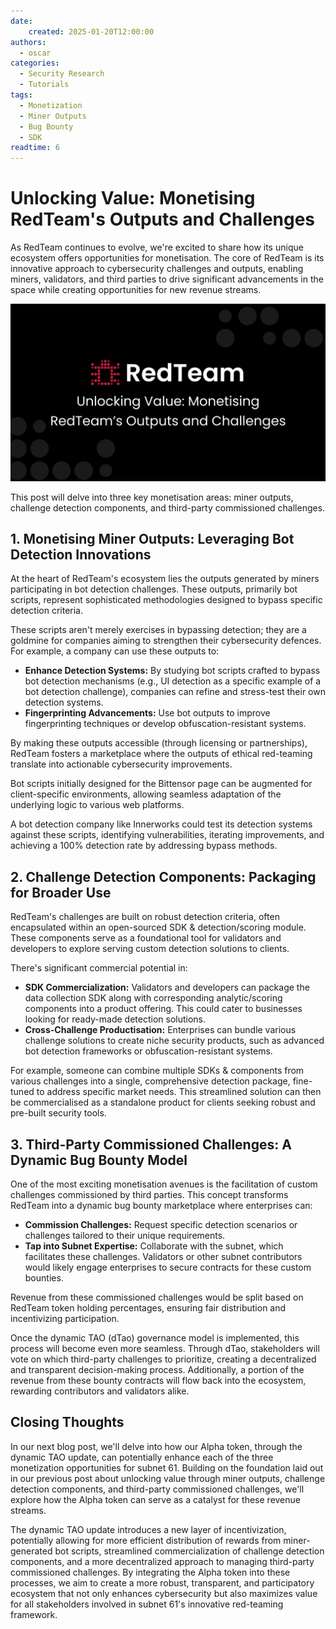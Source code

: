 ```yaml
---
date:
    created: 2025-01-20T12:00:00
authors:
  - oscar
categories:
  - Security Research
  - Tutorials
tags:
  - Monetization
  - Miner Outputs
  - Bug Bounty
  - SDK
readtime: 6
---
```


# Unlocking Value: Monetising RedTeam's Outputs and Challenges

As RedTeam continues to evolve, we're excited to share how its unique ecosystem offers opportunities for monetisation. The core of RedTeam is its innovative approach to cybersecurity challenges and outputs, enabling miners, validators, and third parties to drive significant advancements in the space while creating opportunities for new revenue streams.

<!-- more -->

![Output and Challenges](../../assets/images/output-challenge.png)

This post will delve into three key monetisation areas: miner outputs, challenge detection components, and third-party commissioned challenges.

## 1. Monetising Miner Outputs: Leveraging Bot Detection Innovations

At the heart of RedTeam's ecosystem lies the outputs generated by miners participating in bot detection challenges. These outputs, primarily bot scripts, represent sophisticated methodologies designed to bypass specific detection criteria.

These scripts aren't merely exercises in bypassing detection; they are a goldmine for companies aiming to strengthen their cybersecurity defences. For example, a company can use these outputs to:

- **Enhance Detection Systems:** By studying bot scripts crafted to bypass bot detection mechanisms (e.g., UI detection as a specific example of a bot detection challenge), companies can refine and stress-test their own detection systems.
- **Fingerprinting Advancements:** Use bot outputs to improve fingerprinting techniques or develop obfuscation-resistant systems.

By making these outputs accessible (through licensing or partnerships), RedTeam fosters a marketplace where the outputs of ethical red-teaming translate into actionable cybersecurity improvements.

Bot scripts initially designed for the Bittensor page can be augmented for client-specific environments, allowing seamless adaptation of the underlying logic to various web platforms.

A bot detection company like Innerworks could test its detection systems against these scripts, identifying vulnerabilities, iterating improvements, and achieving a 100% detection rate by addressing bypass methods.

## 2. Challenge Detection Components: Packaging for Broader Use

RedTeam's challenges are built on robust detection criteria, often encapsulated within an open-sourced SDK & detection/scoring module. These components serve as a foundational tool for validators and developers to explore serving custom detection solutions to clients.

There's significant commercial potential in:

- **SDK Commercialization:** Validators and developers can package the data collection SDK along with corresponding analytic/scoring components into a product offering. This could cater to businesses looking for ready-made detection solutions.
- **Cross-Challenge Productisation:** Enterprises can bundle various challenge solutions to create niche security products, such as advanced bot detection frameworks or obfuscation-resistant systems.

For example, someone can combine multiple SDKs & components from various challenges into a single, comprehensive detection package, fine-tuned to address specific market needs. This streamlined solution can then be commercialised as a standalone product for clients seeking robust and pre-built security tools.

## 3. Third-Party Commissioned Challenges: A Dynamic Bug Bounty Model

One of the most exciting monetisation avenues is the facilitation of custom challenges commissioned by third parties. This concept transforms RedTeam into a dynamic bug bounty marketplace where enterprises can:

- **Commission Challenges:** Request specific detection scenarios or challenges tailored to their unique requirements.
- **Tap into Subnet Expertise:** Collaborate with the subnet, which facilitates these challenges. Validators or other subnet contributors would likely engage enterprises to secure contracts for these custom bounties.

Revenue from these commissioned challenges would be split based on RedTeam token holding percentages, ensuring fair distribution and incentivizing participation.

Once the dynamic TAO (dTao) governance model is implemented, this process will become even more seamless. Through dTao, stakeholders will vote on which third-party challenges to prioritize, creating a decentralized and transparent decision-making process. Additionally, a portion of the revenue from these bounty contracts will flow back into the ecosystem, rewarding contributors and validators alike.

## Closing Thoughts

In our next blog post, we'll delve into how our Alpha token, through the dynamic TAO update, can potentially enhance each of the three monetization opportunities for subnet 61. Building on the foundation laid out in our previous post about unlocking value through miner outputs, challenge detection components, and third-party commissioned challenges, we'll explore how the Alpha token can serve as a catalyst for these revenue streams.

The dynamic TAO update introduces a new layer of incentivization, potentially allowing for more efficient distribution of rewards from miner-generated bot scripts, streamlined commercialization of challenge detection components, and a more decentralized approach to managing third-party commissioned challenges. By integrating the Alpha token into these processes, we aim to create a more robust, transparent, and participatory ecosystem that not only enhances cybersecurity but also maximizes value for all stakeholders involved in subnet 61's innovative red-teaming framework.
